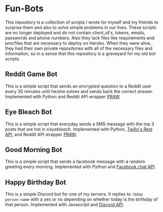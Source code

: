 
# Fun-Bots
This repository is a collection of scripts I wrote for myself and my friends to surprise them and also to solve simple problems in our lives. These scripts are no longer deployed and do not contain client_id's, tokens, emails, passwords and phone numbers. Also they lack files like requirements and procfiles that are necessary to deploy on Heroku. When they were alive, they had their own private repositories with all of the necessary files and information, so in a sense that this repository is a graveyard for my old bot scripts. 

## Reddit Game Bot
This is a simple script that sends an encrypted question to a Reddit user every 30 minutes until he/she solves and sends back the correct answer. Implemented with Python and Reddit API wrapper [PRAW](https://praw.readthedocs.io/en/latest/). 

## Eye Bleach Bot 
This is a simple script that everyday sends a SMS message with the top 3 posts that are hot in *r/eyebleach*. Implemented with Python, [Twilio's Rest API](https://www.twilio.com/docs/usage/api), and Reddit API wrapper [PRAW](https://praw.readthedocs.io/en/latest/). 

## Good Morning Bot
This is a simple script that sends a facebook message with a random greeting every morning. Implemented with Python and [Facebook chat API](https://fbchat.readthedocs.io/en/stable/).

## Happy Birthday Bot 
This is a simple Discord bot for one of my servers. It replies to `!bday person-name` with a yes or no depending on whether today is the birthday of that person. Implemented with Javascript and [Discord API](https://discord.com/developers/docs/intro).
